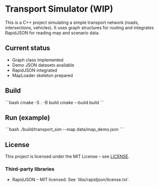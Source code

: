 # Transport Simulator (WIP)

This is a C++ project simulating a simple transport network (roads, intersections, vehicles).
It uses graph structures for routing and integrates RapidJSON for reading map and scenario data.

## Current status
- Graph class implemented
- Demo JSON datasets available
- RapidJSON integrated
- MapLoader skeleton prepared

## Build
\`\`\`bash
cmake -S . -B build
cmake --build build
\`\`\`

## Run (example)
\`\`\`bash
./build/transport_sim --map data/map_demo.json
\`\`\`

## License
This project is licensed under the MIT License – see [LICENSE](./LICENSE).

### Third-party libraries
- RapidJSON – MIT licensed. See \`libs/rapidjson/license.txt\`.
